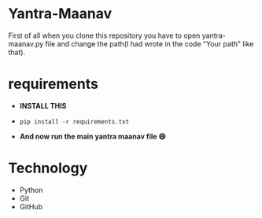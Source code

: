 # Yantra-Maanav

First of all when you clone this repository you have to open yantra-maanav.py file and change the path(I had wrote in the code "Your path" like that).

# requirements
* **INSTALL THIS**

* `pip install -r requirements.txt`

* **And now run the main yantra maanav file :smile:**

# Technology
* Python
* Git
* GitHub

